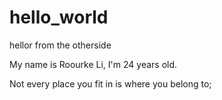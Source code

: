 # hello_world

hellor from the otherside

My name is Roourke Li, I'm 24 years old. 

Not every place you fit in is where you belong to;

